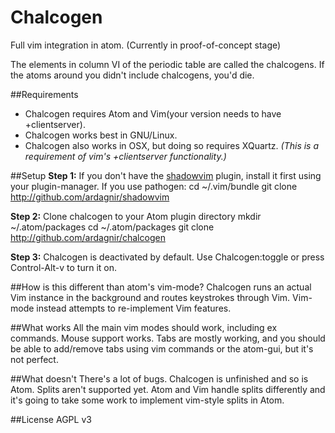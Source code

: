 Chalcogen
===========

Full vim integration in atom.
(Currently in proof-of-concept stage)

The elements in column VI of the periodic table are called the chalcogens. If the atoms around you didn't include chalcogens, you'd die.

##Requirements
- Chalcogen requires Atom and Vim(your version needs to have +clientserver).
- Chalcogen works best in GNU/Linux.
- Chalcogen also works in OSX, but doing so requires XQuartz. *(This is a requirement of vim's +clientserver functionality.)*

##Setup
**Step 1:** If you don't have the [shadowvim](https://github.com/ardagnir/shadowvim) plugin, install it first using your plugin-manager. If you use pathogen:
    cd ~/.vim/bundle
    git clone http://github.com/ardagnir/shadowvim

**Step 2:** Clone chalcogen to your Atom plugin directory
    mkdir ~/.atom/packages
    cd ~/.atom/packages
    git clone http://github.com/ardagnir/chalcogen

**Step 3:** Chalcogen is deactivated by default. Use Chalcogen:toggle or press Control-Alt-v to turn it on.

##How is this different than atom's vim-mode?
Chalcogen runs an actual Vim instance in the background and routes keystrokes through Vim. Vim-mode instead attempts to re-implement Vim features.

##What works
All the main vim modes should work, including ex commands.
Mouse support works.
Tabs are mostly working, and you should be able to add/remove tabs using vim commands or the atom-gui, but it's not perfect.

##What doesn't
There's a lot of bugs. Chalcogen is unfinished and so is Atom.
Splits aren't supported yet. Atom and Vim handle splits differently and it's going to take some work to implement vim-style splits in Atom.

##License
AGPL v3
